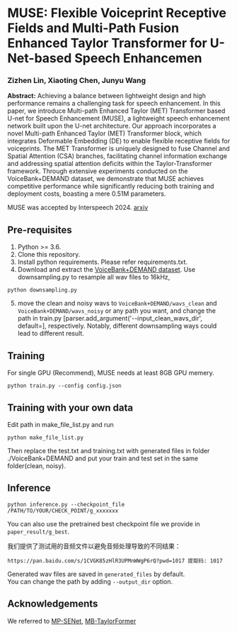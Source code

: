 # MUSE: Flexible Voiceprint Receptive Fields and Multi-Path Fusion Enhanced Taylor Transformer for U-Net-based Speech Enhancemen
### Zizhen Lin, Xiaoting Chen, Junyu Wang

**Abstract:** 
 Achieving a balance between lightweight design and high performance remains a challenging task for speech enhancement. In this paper, we introduce Multi-path Enhanced Taylor (MET) Transformer based U-net for Speech Enhancement (MUSE), a lightweight speech enhancement network built upon the U-net architecture. Our approach incorporates a novel Multi-path Enhanced Taylor (MET) Transformer block, which integrates Deformable Embedding (DE) to enable flexible receptive fields for voiceprints. The MET Transformer is uniquely designed to fuse Channel and Spatial Attention (CSA) branches, facilitating channel information exchange and addressing spatial attention deficits within the Taylor-Transformer framework. Through extensive experiments conducted on the VoiceBank+DEMAND dataset, we demonstrate that MUSE achieves competitive performance while significantly reducing both training and deployment costs, boasting a mere 0.51M parameters.

MUSE was accepted by Interspeech 2024. [arxiv](https://arxiv.org/pdf/2406.04589)
## Pre-requisites
1. Python >= 3.6.
2. Clone this repository.
3. Install python requirements. Please refer requirements.txt.
4. Download and extract the [VoiceBank+DEMAND dataset](https://datashare.ed.ac.uk/handle/10283/1942). Use downsampling.py to resample all wav files to 16kHz, 
```
python downsampling.py
```
5. move the clean and noisy wavs to `VoiceBank+DEMAND/wavs_clean` and `VoiceBank+DEMAND/wavs_noisy` or any path you want, and change the path in train.py [parser.add_argument('--input_clean_wavs_dir', default=], respectively. Notably, different downsampling ways could lead to different result. 

## Training
For single GPU (Recommend), MUSE needs at least 8GB GPU memery.
```
python train.py --config config.json
```

## Training with your own data

Edit path in make_file_list.py and run

```
python make_file_list.py
```
Then replace the test.txt and training.txt with generated files in folder ./VoiceBank+DEMAND and put your train and test set in the same folder(clean, noisy).

## Inference
```
python inference.py --checkpoint_file /PATH/TO/YOUR/CHECK_POINT/g_xxxxxxx
```
You can also use the pretrained best checkpoint file we provide in `paper_result/g_best`.<br>

我们提供了测试用的音频文件以避免音频处理导致的不同结果：
```
https://pan.baidu.com/s/1CVGK85zHlR3UPMnWWgP6rQ?pwd=1017 提取码: 1017 
```
Generated wav files are saved in `generated_files` by default.<br>
You can change the path by adding `--output_dir` option.


## Acknowledgements
We referred to [MP-SENet](https://github.com/yxlu-0102/MP-SENet), [MB-TaylorFormer](https://github.com/FVL2020/ICCV-2023-MB-TaylorFormer)
